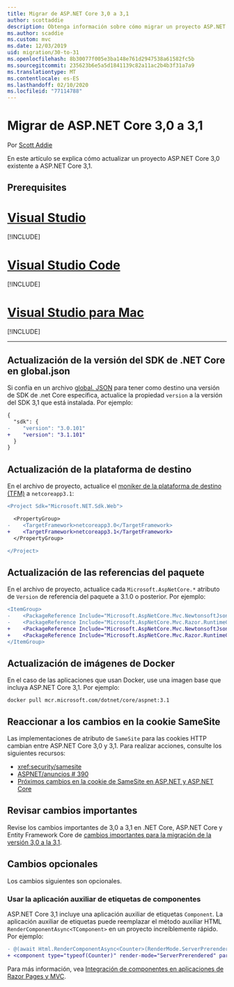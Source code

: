 ```yaml
---
title: Migrar de ASP.NET Core 3,0 a 3,1
author: scottaddie
description: Obtenga información sobre cómo migrar un proyecto ASP.NET Core 3,0 a ASP.NET Core 3,1.
ms.author: scaddie
ms.custom: mvc
ms.date: 12/03/2019
uid: migration/30-to-31
ms.openlocfilehash: 8b30077f005e3ba148e761d2947538a61582fc5b
ms.sourcegitcommit: 235623b6e5a5d1841139c82a11ac2b4b3f31a7a9
ms.translationtype: MT
ms.contentlocale: es-ES
ms.lasthandoff: 02/10/2020
ms.locfileid: "77114788"
---
```

# <a name="migrate-from-aspnet-core-30-to-31"></a>Migrar de ASP.NET Core 3,0 a 3,1

Por [Scott Addie](https://github.com/scottaddie)

En este artículo se explica cómo actualizar un proyecto ASP.NET Core 3,0 existente a ASP.NET Core 3,1.

## <a name="prerequisites"></a>Prerequisites

# <a name="visual-studiotabvisual-studio"></a>[Visual Studio](#tab/visual-studio)

[!INCLUDE[](~/includes/net-core-prereqs-vs-3.1.md)]

# <a name="visual-studio-codetabvisual-studio-code"></a>[Visual Studio Code](#tab/visual-studio-code)

[!INCLUDE[](~/includes/net-core-prereqs-vsc-3.1.md)]

# <a name="visual-studio-for-mactabvisual-studio-mac"></a>[Visual Studio para Mac](#tab/visual-studio-mac)

[!INCLUDE[](~/includes/net-core-prereqs-mac-3.1.md)]

---

## <a name="update-net-core-sdk-version-in-globaljson"></a>Actualización de la versión del SDK de .NET Core en global.json

Si confía en un archivo [global. JSON](/dotnet/core/tools/global-json) para tener como destino una versión de SDK de .net Core específica, actualice la propiedad `version` a la versión del SDK 3,1 que está instalada. Por ejemplo:

```diff
{
  "sdk": {
-    "version": "3.0.101"
+    "version": "3.1.101"
  }
}
```

## <a name="update-the-target-framework"></a>Actualización de la plataforma de destino

En el archivo de proyecto, actualice el [moniker de la plataforma de destino (TFM)](/dotnet/standard/frameworks) a `netcoreapp3.1`:

```diff
<Project Sdk="Microsoft.NET.Sdk.Web">

  <PropertyGroup>
-    <TargetFramework>netcoreapp3.0</TargetFramework>
+    <TargetFramework>netcoreapp3.1</TargetFramework>
  </PropertyGroup>

</Project>
```

## <a name="update-package-references"></a>Actualización de las referencias del paquete

En el archivo de proyecto, actualice cada `Microsoft.AspNetCore.*` atributo de `Version` de referencia del paquete a 3.1.0 o posterior. Por ejemplo:

```diff
<ItemGroup>
-    <PackageReference Include="Microsoft.AspNetCore.Mvc.NewtonsoftJson" Version="3.0.0" />
-    <PackageReference Include="Microsoft.AspNetCore.Mvc.Razor.RuntimeCompilation" Version="3.0.0" Condition="'$(Configuration)' == 'Debug'" />
+    <PackageReference Include="Microsoft.AspNetCore.Mvc.NewtonsoftJson" Version="3.1.1" />
+    <PackageReference Include="Microsoft.AspNetCore.Mvc.Razor.RuntimeCompilation" Version="3.1.1" Condition="'$(Configuration)' == 'Debug'" />
</ItemGroup>
```

## <a name="update-docker-images"></a>Actualización de imágenes de Docker

En el caso de las aplicaciones que usan Docker, use una imagen base que incluya ASP.NET Core 3,1. Por ejemplo:

```console
docker pull mcr.microsoft.com/dotnet/core/aspnet:3.1
```

## <a name="react-to-samesite-cookie-changes"></a>Reaccionar a los cambios en la cookie SameSite

Las implementaciones de atributo de `SameSite` para las cookies HTTP cambian entre ASP.NET Core 3,0 y 3,1. Para realizar acciones, consulte los siguientes recursos:

* <xref:security/samesite>
* [ASPNET/anuncios # 390](https://github.com/aspnet/Announcements/issues/390)
* [Próximos cambios en la cookie de SameSite en ASP.NET y ASP.NET Core](https://devblogs.microsoft.com/aspnet/upcoming-samesite-cookie-changes-in-asp-net-and-asp-net-core/)

## <a name="review-breaking-changes"></a>Revisar cambios importantes

Revise los cambios importantes de 3,0 a 3,1 en .NET Core, ASP.NET Core y Entity Framework Core de [cambios importantes para la migración de la versión 3,0 a la 3,1](/dotnet/core/compatibility/3.0-3.1).

## <a name="optional-changes"></a>Cambios opcionales

Los cambios siguientes son opcionales.

### <a name="use-the-component-tag-helper"></a>Usar la aplicación auxiliar de etiquetas de componentes

ASP.NET Core 3,1 incluye una aplicación auxiliar de etiquetas `Component`. La aplicación auxiliar de etiquetas puede reemplazar el método auxiliar HTML `RenderComponentAsync<TComponent>` en un proyecto increíblemente rápido. Por ejemplo:

```diff
- @(await Html.RenderComponentAsync<Counter>(RenderMode.ServerPrerendered, new { IncrementAmount = 10 }))
+ <component type="typeof(Counter)" render-mode="ServerPrerendered" param-IncrementAmount="10" />
```

Para más información, vea [Integración de componentes en aplicaciones de Razor Pages y MVC](/aspnet/core/blazor/components?view=aspnetcore-3.1#integrate-components-into-razor-pages-and-mvc-apps).
